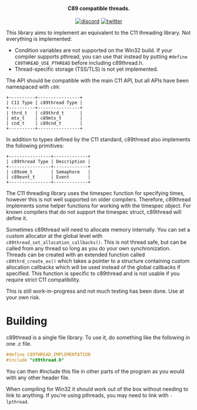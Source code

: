 <h4 align="center">C89 compatible threads.</h4>

<p align="center">
    <a href="https://discord.gg/9vpqbjU"><img src="https://img.shields.io/discord/712952679415939085?label=discord&logo=discord" alt="discord"></a>
    <a href="https://twitter.com/mackron"><img src="https://img.shields.io/twitter/follow/mackron?style=flat&label=twitter&color=1da1f2&logo=twitter" alt="twitter"></a>
</p>

This library aims to implement an equivalent to the C11 threading library. Not everything is implemented:

  * Condition variables are not supported on the Win32 build. If your compiler supports pthread, you
    can use that instead by putting `#define C89THREAD_USE_PTHREAD` before including c89thread.h.
  * Thread-specific storage (TSS/TLS) is not yet implemented.

The API should be compatible with the main C11 API, but all APIs have been namespaced with `c89`:

    +----------+----------------+
    | C11 Type | c89thread Type |
    +----------+----------------+
    | thrd_t   | c89thrd_t      |
    | mtx_t    | c89mtx_t       |
    | cnd_t    | c89cnd_t       |
    +----------+----------------+

In addition to types defined by the C11 standard, c89thread also implements the following primitives:

    +----------------+-------------+
    | c89thread Type | Description |
    +----------------+-------------+
    | c89sem_t       | Semaphore   |
    | c89evnt_t      | Event       |
    +----------------+-------------+

The C11 threading library uses the timespec function for specifying times, however this is not well
supported on older compilers. Therefore, c89thread implements some helper functions for working with
the timespec object. For known compilers that do not support the timespec struct, c89thread will
define it.

Sometimes c89thread will need to allocate memory internally. You can set a custom allocator at the
global level with `c89thread_set_allocation_callbacks()`. This is not thread safe, but can be called
from any thread so long as you do your own synchronization. Threads can be created with an extended
function called `c89thrd_create_ex()` which takes a pointer to a structure containing custom allocation
callbacks which will be used instead of the global callbacks if specified. This function is specific to
c89thread and is not usable if you require strict C11 compatibility.

This is still work-in-progress and not much testing has been done. Use at your own risk.


Building
========
c89thread is a single file library. To use it, do something like the following in one .c file.

```c
#define C89THREAD_IMPLEMENTATION
#include "c89thread.h"
```

You can then #include this file in other parts of the program as you would with any other header file.

When compiling for Win32 it should work out of the box without needing to link to anything. If you're
using pthreads, you may need to link with `-lpthread`.
